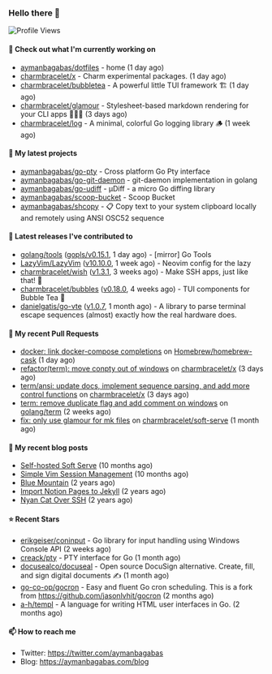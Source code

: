 ### Hello there 👋

![Profile Views](https://komarev.com/ghpvc/?username=aymanbagabas&label=PROFILE+VIEWS)

#### 👷 Check out what I'm currently working on

- [aymanbagabas/dotfiles](https://github.com/aymanbagabas/dotfiles) - home (1 day ago)
- [charmbracelet/x](https://github.com/charmbracelet/x) - Charm experimental packages. (1 day ago)
- [charmbracelet/bubbletea](https://github.com/charmbracelet/bubbletea) - A powerful little TUI framework 🏗 (1 day ago)
- [charmbracelet/glamour](https://github.com/charmbracelet/glamour) - Stylesheet-based markdown rendering for your CLI apps 💇🏻‍♀️ (3 days ago)
- [charmbracelet/log](https://github.com/charmbracelet/log) - A minimal, colorful Go logging library 🪵 (1 week ago)

#### 🌱 My latest projects

- [aymanbagabas/go-pty](https://github.com/aymanbagabas/go-pty) - Cross platform Go Pty interface
- [aymanbagabas/go-git-daemon](https://github.com/aymanbagabas/go-git-daemon) - git-daemon implementation in golang
- [aymanbagabas/go-udiff](https://github.com/aymanbagabas/go-udiff) - µDiff - a micro Go diffing library
- [aymanbagabas/scoop-bucket](https://github.com/aymanbagabas/scoop-bucket) - Scoop Bucket
- [aymanbagabas/shcopy](https://github.com/aymanbagabas/shcopy) - 📋 Copy text to your system clipboard locally and remotely using ANSI OSC52 sequence

#### 🔭 Latest releases I've contributed to

- [golang/tools](https://github.com/golang/tools) ([gopls/v0.15.1](https://github.com/golang/tools/releases/tag/gopls/v0.15.1), 1 day ago) - [mirror] Go Tools
- [LazyVim/LazyVim](https://github.com/LazyVim/LazyVim) ([v10.10.0](https://github.com/LazyVim/LazyVim/releases/tag/v10.10.0), 1 week ago) - Neovim config for the lazy
- [charmbracelet/wish](https://github.com/charmbracelet/wish) ([v1.3.1](https://github.com/charmbracelet/wish/releases/tag/v1.3.1), 3 weeks ago) - Make SSH apps, just like that! 💫
- [charmbracelet/bubbles](https://github.com/charmbracelet/bubbles) ([v0.18.0](https://github.com/charmbracelet/bubbles/releases/tag/v0.18.0), 4 weeks ago) - TUI components for Bubble Tea 🫧
- [danielgatis/go-vte](https://github.com/danielgatis/go-vte) ([v1.0.7](https://github.com/danielgatis/go-vte/releases/tag/v1.0.7), 1 month ago) - A library to parse terminal escape sequences (almost) exactly how the real hardware does.

#### 🔨 My recent Pull Requests

- [docker: link docker-compose completions](https://github.com/Homebrew/homebrew-cask/pull/167821) on [Homebrew/homebrew-cask](https://github.com/Homebrew/homebrew-cask) (1 day ago)
- [refactor(term): move conpty out of windows](https://github.com/charmbracelet/x/pull/43) on [charmbracelet/x](https://github.com/charmbracelet/x) (3 days ago)
- [term/ansi: update docs, implement sequence parsing, and add more control functions](https://github.com/charmbracelet/x/pull/42) on [charmbracelet/x](https://github.com/charmbracelet/x) (3 days ago)
- [term: remove duplicate flag and add comment on windows](https://github.com/golang/term/pull/14) on [golang/term](https://github.com/golang/term) (2 weeks ago)
- [fix: only use glamour for mk files](https://github.com/charmbracelet/soft-serve/pull/467) on [charmbracelet/soft-serve](https://github.com/charmbracelet/soft-serve) (1 month ago)

#### 📜 My recent blog posts

- [Self-hosted Soft Serve](https://aymanbagabas.com/blog/2023/04/28/self-hosted-soft-serve.html) (10 months ago)
- [Simple Vim Session Management](https://aymanbagabas.com/blog/2023/04/13/simple-vim-session-management.html) (10 months ago)
- [Blue Mountain](https://aymanbagabas.com/blog/2022/06/02/blue-mountain.html) (2 years ago)
- [Import Notion Pages to Jekyll](https://aymanbagabas.com/blog/2022/03/29/import-notion-pages-to-jekyll.html) (2 years ago)
- [Nyan Cat Over SSH](https://aymanbagabas.com/blog/2022/03/25/nyan-cat-over-ssh.html) (2 years ago)

#### ⭐ Recent Stars

- [erikgeiser/coninput](https://github.com/erikgeiser/coninput) - Go library for input handling using Windows Console API (2 weeks ago)
- [creack/pty](https://github.com/creack/pty) - PTY interface for Go (1 month ago)
- [docusealco/docuseal](https://github.com/docusealco/docuseal) - Open source DocuSign alternative. Create, fill, and sign digital documents ✍️ (1 month ago)
- [go-co-op/gocron](https://github.com/go-co-op/gocron) - Easy and fluent Go cron scheduling. This is a fork from https://github.com/jasonlvhit/gocron (2 months ago)
- [a-h/templ](https://github.com/a-h/templ) - A language for writing HTML user interfaces in Go. (2 months ago)

#### 📫 How to reach me

- Twitter: https://twitter.com/aymanbagabas
- Blog: https://aymanbagabas.com/blog
